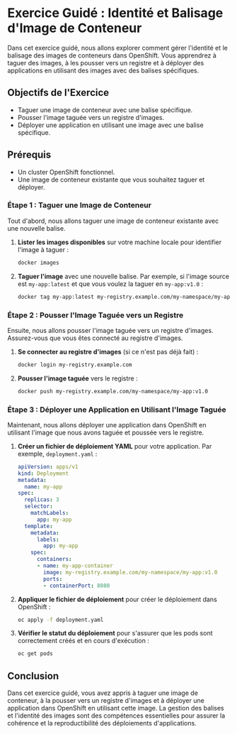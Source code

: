 # Exercice Guidé : Identité et Balisage d'Image de Conteneur

Dans cet exercice guidé, nous allons explorer comment gérer l'identité et le balisage des images de conteneurs dans OpenShift. Vous apprendrez à taguer des images, à les pousser vers un registre et à déployer des applications en utilisant des images avec des balises spécifiques.

## Objectifs de l'Exercice

- Taguer une image de conteneur avec une balise spécifique.
- Pousser l'image taguée vers un registre d'images.
- Déployer une application en utilisant une image avec une balise spécifique.

## Prérequis

- Un cluster OpenShift fonctionnel.
- Une image de conteneur existante que vous souhaitez taguer et déployer.

### Étape 1 : Taguer une Image de Conteneur

Tout d'abord, nous allons taguer une image de conteneur existante avec une nouvelle balise.

1. **Lister les images disponibles** sur votre machine locale pour identifier l'image à taguer :

   ```bash
   docker images
   ```

2. **Taguer l'image** avec une nouvelle balise. Par exemple, si l'image source est `my-app:latest` et que vous voulez la taguer en `my-app:v1.0` :

   ```bash
   docker tag my-app:latest my-registry.example.com/my-namespace/my-app:v1.0
   ```

### Étape 2 : Pousser l'Image Taguée vers un Registre

Ensuite, nous allons pousser l'image taguée vers un registre d'images. Assurez-vous que vous êtes connecté au registre d'images.

1. **Se connecter au registre d'images** (si ce n'est pas déjà fait) :

   ```bash
   docker login my-registry.example.com
   ```

2. **Pousser l'image taguée** vers le registre :

   ```bash
   docker push my-registry.example.com/my-namespace/my-app:v1.0
   ```

### Étape 3 : Déployer une Application en Utilisant l'Image Taguée

Maintenant, nous allons déployer une application dans OpenShift en utilisant l'image que nous avons taguée et poussée vers le registre.

1. **Créer un fichier de déploiement YAML** pour votre application. Par exemple, `deployment.yaml` :

   ```yaml
   apiVersion: apps/v1
   kind: Deployment
   metadata:
     name: my-app
   spec:
     replicas: 3
     selector:
       matchLabels:
         app: my-app
     template:
       metadata:
         labels:
           app: my-app
       spec:
         containers:
         - name: my-app-container
           image: my-registry.example.com/my-namespace/my-app:v1.0
           ports:
           - containerPort: 8080
   ```

2. **Appliquer le fichier de déploiement** pour créer le déploiement dans OpenShift :

   ```bash
   oc apply -f deployment.yaml
   ```

3. **Vérifier le statut du déploiement** pour s'assurer que les pods sont correctement créés et en cours d'exécution :

   ```bash
   oc get pods
   ```

## Conclusion

Dans cet exercice guidé, vous avez appris à taguer une image de conteneur, à la pousser vers un registre d'images et à déployer une application dans OpenShift en utilisant cette image. La gestion des balises et l'identité des images sont des compétences essentielles pour assurer la cohérence et la reproductibilité des déploiements d'applications.